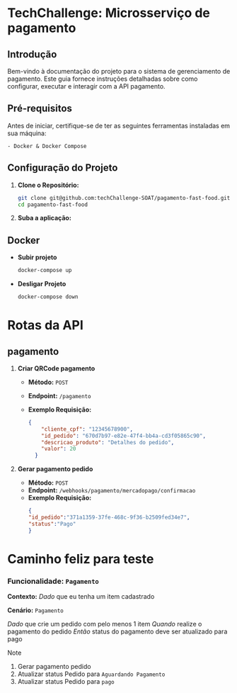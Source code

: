 # TechChallenge: Microsserviço de pagamento

## Introdução

Bem-vindo à documentação do projeto para o sistema de gerenciamento de pagamento. Este guia fornece instruções detalhadas sobre como configurar, executar e interagir com a API pagamento.

## Pré-requisitos

Antes de iniciar, certifique-se de ter as seguintes ferramentas instaladas em sua máquina:

```
- Docker & Docker Compose
```

## Configuração do Projeto

1.  **Clone o Repositório:**
	```bash
	git clone git@github.com:techChallenge-SOAT/pagamento-fast-food.git
	cd pagamento-fast-food
	```

2. **Suba a aplicação:**

## Docker

-  **Subir projeto**

	```bash
	docker-compose up
	```
- **Desligar Projeto**
	```bash
	docker-compose down
	```

# Rotas da API

##  pagamento

 1. **Criar QRCode pagamento**
	 - **Método:** `POST`
	 - **Endpoint:** `/pagamento`
	 - **Exemplo Requisição:**

		```json
		{
		    "cliente_cpf": "12345678900",
			"id_pedido": "670d7b97-e82e-47f4-bb4a-cd3f05865c90",
			"descricao_produto": "Detalhes do pedido",
			"valor": 20 
		  }
		```


 1. **Gerar pagamento pedido**
	 - **Método:** `POST`
	 - **Endpoint:** `/webhooks/pagamento/mercadopago/confirmacao`
	 - **Exemplo Requisição:**
		```json
		{
		"id_pedido":"371a1359-37fe-468c-9f36-b2509fed34e7",
		"status":"Pago"
		}
		```

# Caminho feliz para teste

### Funcionalidade: `Pagamento`

**Contexto:**
*Dado* que eu tenha um item cadastrado

**Cenário:** `Pagamento`

*Dado* que crie um pedido com pelo menos 1 item
*Quando* realize o pagamento do pedido
*Então* status do pagamento deve ser atualizado para pago

>[!NOTE]
>
>1. Gerar pagamento pedido
>2. Atualizar status Pedido para `Aguardando Pagamento`
>3. Atualizar status Pedido para `pago`
